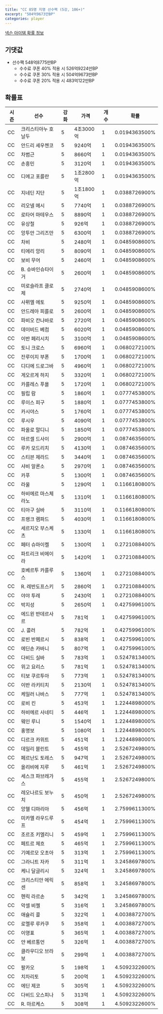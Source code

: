 ```yaml
---
title: "CC 85명 지명 선수팩 (5강, 106+)"
excerpt: "504억9673만BP"
categories: player
---
```

[넥슨 아이템 확률 정보](http://iteminfo.nexon.com/probability/fco?sn=7348)

## 기댓값
- 선수팩 548억8775만BP
  - 수수료 쿠폰 40% 적용 시 526억9224만BP
  - 수수료 쿠폰 30% 적용 시 504억9673만BP
  - 수수료 쿠폰 20% 적용 시 483억122만BP


## 확률표

|시즌|선수|강화|가격|개수|확률|
|---|---|---|---|---|---|
|CC|크리스티아누 호날두|5|4조3000억|1|0.0194363500%|
|CC|안드리 셰우첸코|5|9240억|1|0.0194363500%|
|CC|차범근|5|8660억|1|0.0194363500%|
|CC|손흥민|5|3120억|1|0.0194363500%|
|CC|디에고 포를란|5|1조2800억|1|0.0194363500%|
|CC|지네딘 지단|5|1조1800억|1|0.0388726900%|
|CC|리오넬 메시|5|7740억|1|0.0388726900%|
|CC|로타어 마테우스|5|8890억|1|0.0388726900%|
|CC|유상철|5|926억|1|0.0388726900%|
|CC|앙투안 그리즈만|5|6300억|1|0.0388726900%|
|CC|차비|5|2480억|1|0.0485908600%|
|CC|티에리 앙리|5|8090억|1|0.0485908600%|
|CC|보비 무어|5|2460억|1|0.0485908600%|
|CC|B. 슈바인슈타이거|5|2600억|1|0.0485908600%|
|CC|미로슬라프 클로제|5|2740억|1|0.0485908600%|
|CC|사뮈엘 에토|5|9250억|1|0.0485908600%|
|CC|안드레아 피를로|5|2600억|1|0.0485908600%|
|CC|파비오 칸나바로|5|2720억|1|0.0485908600%|
|CC|데이비드 베컴|5|6020억|1|0.0485908600%|
|CC|이반 페리시치|5|3100억|1|0.0485908600%|
|CC|토니 크로스|5|6960억|1|0.0680272100%|
|CC|잔루이지 부폰|5|1700억|1|0.0680272100%|
|CC|디디에 드로그바|5|4960억|1|0.0680272100%|
|CC|게오르게 하지|5|3320억|1|0.0680272100%|
|CC|카를레스 푸욜|5|1720억|1|0.0680272100%|
|CC|필립 람|5|1860억|1|0.0777453800%|
|CC|루이스 피구|5|1880억|1|0.0777453800%|
|CC|카시야스|5|1760억|1|0.0777453800%|
|CC|루시우|5|4090억|1|0.0777453800%|
|CC|파올로 말디니|5|1850억|1|0.0777453800%|
|CC|마르셀 드사이|5|2900억|1|0.0874635600%|
|CC|루카 모드리치|5|4130억|1|0.0874635600%|
|CC|스티븐 제라드|5|3440억|1|0.0874635600%|
|CC|샤비 알론소|5|2970억|1|0.0874635600%|
|CC|카푸|5|1300억|1|0.0874635600%|
|CC|라울|5|1290억|1|0.1166180800%|
|CC|하비에르 마스체라노|5|1310억|1|0.1166180800%|
|CC|티아구 실바|5|3110억|1|0.1166180800%|
|CC|프랭크 램파드|5|4030억|1|0.1166180800%|
|CC|세르지오 부스케츠|5|1330억|1|0.1166180800%|
|CC|페터 슈마이켈|5|1300억|1|0.2721088400%|
|CC|파트리크 비에이라|5|1420억|1|0.2721088400%|
|CC|호베르투 카를루스|5|1360억|1|0.2721088400%|
|CC|R. 레반도프스키|5|2860억|1|0.2721088400%|
|CC|야야 투레|5|2430억|1|0.2721088400%|
|CC|박지성|5|2650억|1|0.4275996100%|
|CC|에드윈 반데르사르|5|781억|1|0.4275996100%|
|CC|J. 콜러|5|782억|1|0.4275996100%|
|CC|로빈 반페르시|5|838억|1|0.4275996100%|
|CC|에딘손 카바니|5|807억|1|0.4275996100%|
|CC|다비드 실바|5|783억|1|0.5247813400%|
|CC|위고 요리스|5|781억|1|0.5247813400%|
|CC|티보 쿠르투아|5|773억|1|0.5247813400%|
|CC|이반 라키티치|5|2130억|1|0.5247813400%|
|CC|케일러 나바스|5|777억|1|0.5247813400%|
|CC|로비 킨|5|453억|1|1.2244898000%|
|CC|하비에르 사네티|5|446억|1|1.2244898000%|
|CC|웨인 루니|5|1540억|1|1.2244898000%|
|CC|홍명보|5|1080억|1|1.2244898000%|
|CC|디르크 카위트|5|451억|1|1.2244898000%|
|CC|데일리 블린트|5|455억|1|2.5267249800%|
|CC|페르난도 토레스|5|947억|1|2.5267249800%|
|CC|올리비에 지루|5|461억|1|2.5267249800%|
|CC|세스크 파브레가스|5|455억|1|2.5267249800%|
|CC|레오나르도 보누치|5|450억|1|2.5267249800%|
|CC|앙헬 디마리아|5|456억|1|2.7599611300%|
|CC|미카엘 라우드루프|5|454억|1|2.7599611300%|
|CC|조르조 키엘리니|5|459억|1|2.7599611300%|
|CC|페트르 체흐|5|465억|1|2.7599611300%|
|CC|기예르모 오초아|5|313억|1|2.7599611300%|
|CC|그라니트 자카|5|311억|1|3.2458697800%|
|CC|케니 달글리시|5|324억|1|3.2458697800%|
|CC|크리스티안 에릭센|5|858억|1|3.2458697800%|
|CC|헨릭 라르손|5|342억|1|3.2458697800%|
|CC|악셀 비첼|5|316억|1|3.2458697800%|
|CC|애슐리 콜|5|322억|1|4.0038872700%|
|CC|로멜루 루카쿠|5|358억|1|4.0038872700%|
|CC|이영표|5|365억|1|4.0038872700%|
|CC|얀 베르통언|5|326억|1|4.0038872700%|
|CC|클라우디오 브라보|5|299억|1|4.0038872700%|
|CC|팔카오|5|198억|1|4.5092322600%|
|CC|치차리토|5|200억|1|4.5092322600%|
|CC|에딘 제코|5|305억|1|4.5092322600%|
|CC|다비드 오스피나|5|313억|1|4.5092322600%|
|CC|R. 마르케스|5|308억|1|4.5092322600%|

